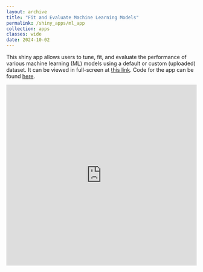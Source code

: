 ```yaml
---
layout: archive
title: "Fit and Evaluate Machine Learning Models"
permalink: /shiny_apps/ml_app
collection: apps
classes: wide
date: 2024-10-02
---
```


This shiny app allows users to tune, fit, and evaluate the performance of various machine learning (ML) models using a default or custom (uploaded) dataset. It can be viewed in full-screen at <a href="https://taylor-grimm.shinyapps.io/ml_shiny/">this link</a>. Code for the app can be found <a href="https://github.com/trgrimm/ml_shiny">here</a>.


<embed src="https://taylor-grimm.shinyapps.io/ml_shiny/" style="width:100%; height: 50vw;">
